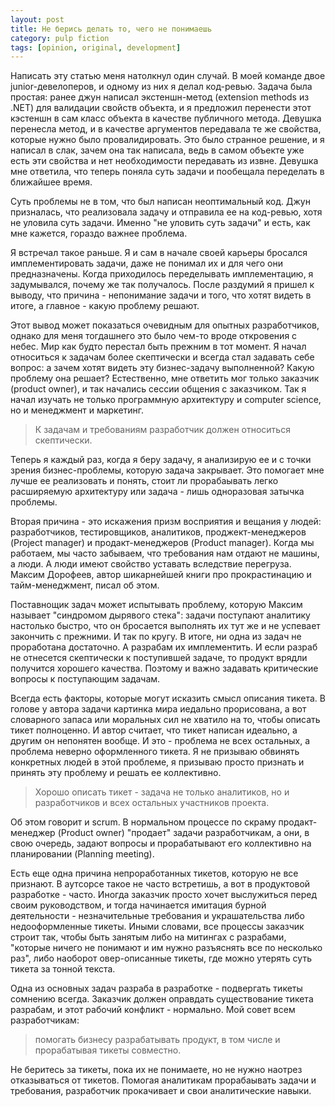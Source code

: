 ```yaml
---
layout: post
title: Не берись делать то, чего не понимаешь
category: pulp fiction
tags: [opinion, original, development]
---
```


Написать эту статью меня натолкнул один случай. В моей команде двое junior-девелоперов, и одному из них я делал код-ревью. Задача была простая: ранее джун написал экстеншн-метод (extension methods из .NET) для валидации свойств объекта, и я предложил перенести этот кэстеншн в сам класс объекта в качестве публичного метода. Девушка перенесла метод, и в качестве аргументов передавала те же свойства, которые нужно было провалидировать. Это было странное решение, и я написал в слак, зачем она так написала, ведь в самом объекте уже есть эти свойства и нет необходимости передавать из извне. Девушка мне ответила, что теперь поняла суть задачи и пообещала переделать в ближайшее время.

Суть проблемы не в том, что был написан неоптимальный код. Джун призналась, что реализовала задачу и отправила ее на код-ревью, хотя не уловила суть задачи. Именно "не уловить суть задачи" и есть, как мне кажется, гораздо важнее проблема.

Я встречал такое раньше. Я и сам в начале своей карьеры бросался имплементировать задачи, даже не понимал их и для чего они предназначены. Когда приходилось переделывать имплементацию, я задумывался, почему же так получалось. После раздумий я пришел к выводу, что причина - непонимание задачи и того, что хотят видеть в итоге, а главное - какую проблему решают.

Этот вывод может показаться очевидным для опытных разработчиков, однако для меня тогдашнего это было чем-то вроде откровения с небес. Мир как будто перестал быть прежним в тот момент. Я начал относиться к задачам более скептически и всегда стал задавать себе вопрос: а зачем хотят видеть эту бизнес-задачу выполненной? Какую проблему она решает? Естественно, мне ответить мог только заказчик (product owner), и так начались сессии общения с заказчиком. Так я начал изучать не только программную архитектуру и computer science, но и менеджмент и маркетинг.

> К задачам и требованиям разработчик должен относиться скептически.

Теперь я каждый раз, когда я беру задачу, я анализирую ее и с точки зрения бизнес-проблемы, которую задача закрывает. Это помогает мне лучше ее реализовать и понять, стоит ли прорабаывать легко расширяемую архитектуру или задача - лишь одноразовая затычка проблемы.

Вторая причина - это искажения призм восприятия и вещания у людей: разработчиков, тестировщиков, аналитиков, проджект-менеджеров (Project manager) и продакт-менеджеров (Product manager). Когда мы работаем, мы часто забываем, что требования нам отдают не машины, а люди. А люди имеют свойство уставать вследствие перегруза. Максим Дорофеев, автор шикарнейшей книги про прокрастинацию и тайм-менеджмент, писал об этом.

Поставнощик задач может испытывать проблему, которую Максим называет "синдромом дырявого стека": задачи поступают аналитику настолько быстро, что он бросается выполнять их тут же и не успевает закончить с прежними. И так по кругу. В итоге, ни одна из задач не проработана достаточно. А разрабам их имплементить. И если разраб не отнесется скептически к поступившей задаче, то продукт врядли получится хорошего качества. Поэтому и важно задавать критические вопросы к поступающим задачам.

Всегда есть факторы, которые могут исказить смысл описания тикета. В голове у автора задачи картинка мира иедально прорисована, а вот словарного запаса или моральных сил не хватило на то, чтобы описать тикет полноценно. И автор считает, что тикет написан идеально, а другим он непонятен вообще. И это - проблема не всех остальных, а проблема неверно оформленного тикета. Я не призываю обвинять конкретных людей в этой проблеме, я призываю просто признать и принять эту проблему и решать ее коллективно.

> Хорошо описать тикет - задача не только аналитиков, но и разработчиков и всех остальных участников проекта.

Об этом говорит и scrum. В нормальном процессе по скраму продакт-менеджер (Product owner) "продает" задачи разработчикам, а они, в свою очередь, задают вопросы и прорабатывают его коллективно на планировании (Planning meeting).

Есть еще одна причина непроработанных тикетов, которую не все признают. В аутсорсе такое не часто встретишь, а вот в продуктовой разработке - часто. Иногда заказчик просто хочет выслужиться перед своим руководством, и тогда начинается имитация бурной деятельности - незначительные требования и украшательства либо недооформленные тикеты. Иными словами, все процессы заказчик строит так, чтобы быть занятым либо на митингах с разрабами, "которые ничего не понимают и им нужно разъяснять все по несколько раз", либо наоборот овер-описанные тикеты, где можно утерять суть тикета за тонной текста.

Одна из основных задач разраба в разработке - подвергать тикеты сомнению всегда. Заказчик должен оправдать существование тикета разрабам, и этот рабочий конфликт - нормально. Мой совет всем разработчикам:

> помогать бизнесу разрабатывать продукт, в том числе и прорабатывая тикеты совместно.

Не беритесь за тикеты, пока их не понимаете, но не нужно наотрез отказываться от тикетов. Помогая аналитикам прорабаывать задачи и требования, разработчик прокачивает и свои аналитические навыки.

